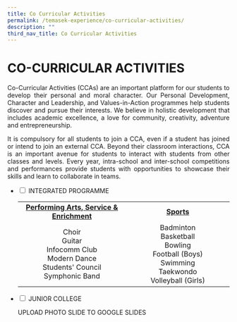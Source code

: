 ```yaml
---
title: Co Curricular Activities
permalink: /temasek-experience/co-curricular-activities/
description: ""
third_nav_title: Co Curricular Activities
---
```

# CO-CURRICULAR ACTIVITIES

<p style="text-align: justify;">Co-Curricular Activities (CCAs) are an important platform for our students to develop their personal and moral character. Our Personal Development, Character and Leadership, and Values-in-Action programmes help students discover and pursue their interests. We believe in holistic development that includes academic excellence, a love for community, creativity, adventure and entrepreneurship.</p>

<p style="text-align: justify;">It is compulsory for all students to join a CCA, even if a student has joined or intend to join an external CCA. Beyond their classroom interactions, CCA is an important avenue for students to interact with students from other classes and levels. Every year, intra-school and inter-school competitions and performances provide students with opportunities to showcase their skills and learn to collaborate in teams.</p>

<ul class="jekyllcodex_accordion">
  <li>
    <input type="checkbox" id="accordion1">
    <label for="accordion1">INTEGRATED PROGRAMME</label>
    <div>
<table>
<tbody>
<tr>
<td style="text-align: center;" width="270"><a href="/temasek-experience/co-curricular-activities/integrated-programme/performing-arts-service-n-enrichment"><strong>Performing Arts, Service &amp; Enrichment</strong></a></td>
<td style="text-align: center;" width="258"><a href="/temasek-experience/co-curricular-activities/integrated-programme/sports"><strong>Sports</strong></a></td>
</tr>
<tr>
<td style="text-align: center;" width="270">Choir<br />Guitar<br />Infocomm Club<br />Modern Dance<br />Students' Council<br />Symphonic Band</td>
<td style="text-align: center;" width="258">Badminton<br />Basketball<br />Bowling<br />Football (Boys)<br />Swimming<br />Taekwondo<br />Volleyball (Girls)</td>
</tr>
</tbody>
</table>
    </div>
	</li> 
  <li>
    <input type="checkbox" id="accordion2">
    <label for="accordion2">JUNIOR COLLEGE</label>
    <div>
			<p style="text-align: justify;"> UPLOAD PHOTO SLIDE TO GOOGLE SLIDES</p>
    </div>
	</li> 
	</ul>